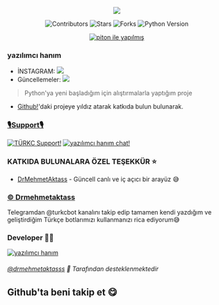 <p align="center">
  <img src="https://telegra.ph/file/d57f506f3c97d2a660cfe.jpg">
</p>

<p align="center">
    <img src="https://img.shields.io/github/contributors/yazilimcihanim/Python?style=for-the-badge&logo=appveyor" alt="Contributors">
    <img src="https://img.shields.io/github/stars/yazilimcihanim/python?style=for-the-badge&logo=appveyor" alt="Stars">
    <img src="https://img.shields.io/github/forks/yazilimcihanim/python?style=for-the-badge&logo=appveyor" alt="Forks">
    <img src="https://img.shields.io/badge/python-3.9-green?style=for-the-badge&logo=appveyor" alt="Python Version">
</p>

<p align="center">
    <a href="https://python.org"> <img src="http://forthebadge.com/images/badges/made-with-python.svg" alt="piton ile yapılmış"></a>
</p>

### yazılımcı hanım
* İNSTAGRAM:  <a href="https://instagram.com/yazilimci.hanim?igshid=YmMyMTA2M2Y=" alt="kod-urfa"> <img src="https://img.shields.io/badge/%F0%9F%A4%96%20-kodlama-blue" /> </a>
* Güncellemeler: <a  href="github.com/yazilimcihanim/Python" alt="piton news"> <img  src="https://img.shields.io/badge/%F0%9F%92%A1-piton%20News-9cf" /> </a>

> Python'ya yeni başladığım için alıştırmalarla yaptığım proje

* [Github!](github.com/yazilimcihanim/python)'daki projeye yıldız atarak katkıda bulun bulunarak.


### <b><u>🎙️Support🎙️</u></b>

[![ TÜRKC Support!](https://img.shields.io/badge/TÜRKC%20-Support-green)](https://t.me/turkcbot)
[![yazılımcı hanım chat!](https://img.shields.io/badge/yazılım%20hanım-chat-green)](https://t.me/yazilimcihanim_softwarewelt)

### KATKIDA BULUNALARA ÖZEL TEŞEKKÜR ⭐

* [DrMehmetAktass](https://github.com/Drmehmetaktass) - Güncell canlı ve iç açıcı bir arayüz 😅

### <b><u>© Drmehmetaktass</u></b>

 Telegramdan @turkcbot kanalını takip edip tamamen kendi yazdığım ve  geliştirdiğim Türkçe botlarımızı kullanmanızı rica ediyorum😅        

### Developer 👨‍💻 

[![yazılımcı hanım](https://img.shields.io/badge/Yazilimci-hanim-green?style=for-the-badge&logo=appveyor)](github.com/yazilimcihanim) 

######  [@drmehmetaktasss](github.com/drmehmetaktass) 💖 Tarafından desteklenmektedir
## Github'ta beni takip et 😋


